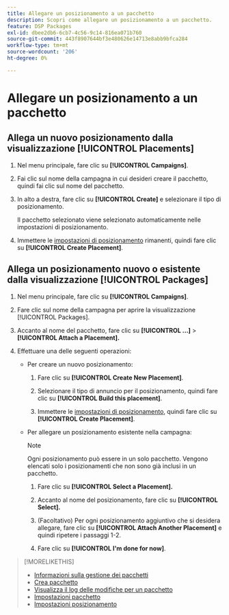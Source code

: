 ```yaml
---
title: Allegare un posizionamento a un pacchetto
description: Scopri come allegare un posizionamento a un pacchetto.
feature: DSP Packages
exl-id: dbee2db6-6cb7-4c56-9c14-816ea071b760
source-git-commit: 443f8907644bf3e480626e14713e8abb9bfca284
workflow-type: tm+mt
source-wordcount: '206'
ht-degree: 0%

---
```


# Allegare un posizionamento a un pacchetto

## Allega un nuovo posizionamento dalla visualizzazione [!UICONTROL Placements]

1. Nel menu principale, fare clic su **[!UICONTROL Campaigns]**.

1. Fai clic sul nome della campagna in cui desideri creare il pacchetto, quindi fai clic sul nome del pacchetto.

1. In alto a destra, fare clic su **[!UICONTROL Create]** e selezionare il tipo di posizionamento.

   Il pacchetto selezionato viene selezionato automaticamente nelle impostazioni di posizionamento.

1. Immettere le [impostazioni di posizionamento](/help/dsp/campaign-management/placements/placement-settings.md) rimanenti, quindi fare clic su **[!UICONTROL Create Placement]**.

## Allega un posizionamento nuovo o esistente dalla visualizzazione [!UICONTROL Packages]

1. Nel menu principale, fare clic su **[!UICONTROL Campaigns]**.

1. Fare clic sul nome della campagna per aprire la visualizzazione [!UICONTROL Packages].

1. Accanto al nome del pacchetto, fare clic su **[!UICONTROL ...]** > **[!UICONTROL Attach a Placement].**

1. Effettuare una delle seguenti operazioni:

   * Per creare un nuovo posizionamento:

      1. Fare clic su **[!UICONTROL Create New Placement]**.

      1. Selezionare il tipo di annuncio per il posizionamento, quindi fare clic su **[!UICONTROL Build this placement]**.

      1. Immettere le [impostazioni di posizionamento](/help/dsp/campaign-management/placements/placement-settings.md), quindi fare clic su **[!UICONTROL Create Placement]**.

   * Per allegare un posizionamento esistente nella campagna:

     >[!NOTE]
     >
     >Ogni posizionamento può essere in un solo pacchetto. Vengono elencati solo i posizionamenti che non sono già inclusi in un pacchetto.

      1. Fare clic su **[!UICONTROL Select a Placement].**

      1. Accanto al nome del posizionamento, fare clic su **[!UICONTROL Select].**

      1. (Facoltativo) Per ogni posizionamento aggiuntivo che si desidera allegare, fare clic su **[!UICONTROL Attach Another Placement]** e quindi ripetere i passaggi 1-2.

      1. Fare clic su **[!UICONTROL I'm done for now]**.

>[!MORELIKETHIS]
>
>* [Informazioni sulla gestione dei pacchetti](package-about.md)
>* [Crea pacchetto](package-create.md)
>* [Visualizza il log delle modifiche per un pacchetto](package-change-log.md)
>* [Impostazioni pacchetto](package-settings.md)
>* [Impostazioni posizionamento](/help/dsp/campaign-management/placements/placement-settings.md)
